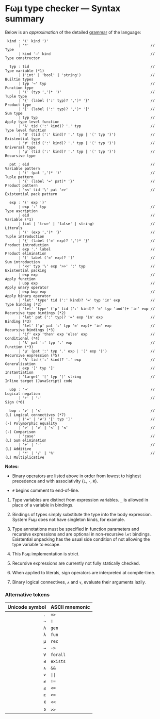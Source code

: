 # Fωμ type checker &mdash; Syntax summary

Below is an _approximation_ of the detailed
[grammar](src/main/FomParser/Grammar.mly) of the language:

```g4
 kind : '(' kind ')'
      | '*'                                                        // Type
      | kind '→' kind                                              // Type constructor

  typ : tid                                                        // Type variable (*1)
      | ('int' | 'bool' | 'string')                                // Builtin types
      | typ '→' typ                                                // Function type
      | '(' (typ ',')* ')'                                         // Tuple type
      | '{' (label (':' typ)? ',')* '}'                            // Product type
      | '[' (label (':' typ)? ',')* ']'                            // Sum type
      | typ typ                                                    // Apply type level function
      | 'λ' tid (':' kind)? '.' typ                                // Type level function
      | '∃' (tid (':' kind)? '.' typ | '(' typ ')')                // Existential type
      | '∀' (tid (':' kind)? '.' typ | '(' typ ')')                // Universal type
      | 'μ' (tid (':' kind)? '.' typ | '(' typ ')')                // Recursive type

  pat : eid                                                        // Variable pattern
      | '(' (pat ',')* ')'                                         // Tuple pattern
      | '{' (label '=' pat)* '}'                                   // Product pattern
      | '<<' tid '\' pat '>>'                                      // Existential pack pattern

  exp : '(' exp ')'
      | exp ':' typ                                                // Type ascription
      | eid                                                        // Variable (*1)
      | (int | 'true' | 'false' | string)                          // Literals
      | '(' (exp ',')* '}'                                         // Tuple introduction
      | '{' (label ('=' exp)? ',')* '}'                            // Product introduction
      | exp '.' label                                              // Product elimination
      | '[' label ('=' exp)? ']'                                   // Sum introduction
      | '<<' typ '\' exp '>>' ':' typ                              // Existential packing
      | exp exp                                                    // Apply function
      | uop exp                                                    // Apply unary operator
      | exp bop exp                                                // Apply binary operator
      | 'let' 'type' tid (':' kind)? '=' typ 'in' exp              // Type binding (*2)
      | 'let' 'type' ('μ' tid (':' kind)? '=' typ 'and')+ 'in' exp // Recursive type bindings (*2)
      | 'let' pat (':' typ)? '=' exp 'in' exp                      // Binding (*3)
      | 'let' ('μ' pat ':' typ '=' exp)+ 'in' exp                  // Recursive bindings (*3)
      | 'if' exp 'then' exp 'else' exp                             // Conditional (*4)
      | 'λ' pat ':' typ '.' exp                                    // Function (*3)
      | 'μ' (pat ':' typ '.' exp | '(' exp ')')                    // Recursive expression (*5)
      | 'Λ' tid (':' kind)? '.' exp                                // Generalization
      | exp '[' typ ']'                                            // Instantiation
      | 'target' '[' typ ']' string                                // Inline target (JavaScript) code

  uop : '¬'                                                        // Logical negation
      | '+' | '-'                                                  // Sign (*6)

  bop : '∨' | '∧'                                                  // (L) Logical connectives (*7)
      | ('=' | '≠') '[' typ ']'                                    // (-) Polymorphic equality
      | '>' | '≥' | '<' | '≤'                                      // (-) Comparison
      | 'case'                                                     // (L) Sum elimination
      | '+' | '-'                                                  // (L) Additive
      | '*' | '/' | '%'                                            // (L) Multiplicative
```

**Notes:**

- Binary operators are listed above in order from lowest to highest precedence
  and with associativity {`L`, `-`, `R`}.

- `#` begins comment to end-of-line.

1. Type variables are distinct from expression variables. `_` is allowed in
   place of a variable in bindings.

2. Bindings of types simply substitute the type into the body expression. System
   Fωμ does not have singleton kinds, for example.

3. Type annotations must be specified in function parameters and recursive
   expressions and are optional in non-recursive `let` bindings. Existential
   unpacking has the usual side condition of not allowing the type variable to
   escape.

4. This Fωμ implementation is strict.

5. Recursive expressions are currently not fully statically checked.

6. When applied to literals, sign operators are interpreted at compile-time.

7. Binary logical connectives, `∧` and `∨`, evaluate their arguments lazily.

### Alternative tokens

| Unicode symbol | ASCII mnemonic            |
| -------------: | :------------------------ |
|            `.` | `=>`                      |
|            `¬` | `!`                       |
|            `Λ` | `gen`                     |
|            `λ` | `fun`                     |
|            `μ` | `rec`                     |
|            `→` | `->`                      |
|            `∀` | `forall`                  |
|            `∃` | `exists`                  |
|            `∧` | `&&`                      |
|            `∨` | <code>&#124;&#124;</code> |
|            `≠` | `!=`                      |
|            `≤` | `<=`                      |
|            `≥` | `>=`                      |
|           `《` | `<<`                      |
|           `》` | `>>`                      |
